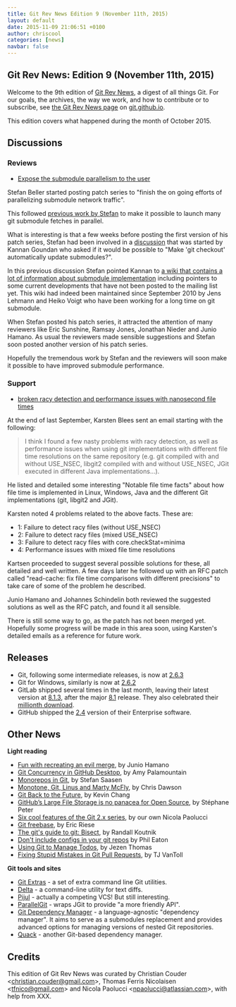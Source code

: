 ```yaml
---
title: Git Rev News Edition 9 (November 11th, 2015)
layout: default
date: 2015-11-09 21:06:51 +0100
author: chriscool
categories: [news]
navbar: false
---
```


## Git Rev News: Edition 9 (November 11th, 2015)

Welcome to the 9th edition of [Git Rev News](http://git.github.io/rev_news/rev_news.html),
a digest of all things Git. For our goals, the archives, the way we work, and how to contribute or to
subscribe, see [the Git Rev News page](http://git.github.io/rev_news/rev_news.html) on [git.github.io](http://git.github.io).

This edition covers what happened during the month of October 2015.

## Discussions

<!---
### General
-->

### Reviews

* [Expose the submodule parallelism to the user](http://thread.gmane.org/gmane.comp.version-control.git/280284)

Stefan Beller started posting patch series to "finish the on going
efforts of parallelizing submodule network traffic".

This followed
[previous work by Stefan](http://thread.gmane.org/gmane.comp.version-control.git/277705/)
to make it possible to launch many git submodule fetches in parallel.

What is interesting is that a few weeks before posting the first
version of his patch series, Stefan had been involved in a
[discussion](http://thread.gmane.org/gmane.comp.version-control.git/279712/)
that was started by Kannan Goundan who asked if it would be possible
to "Make 'git checkout' automatically update submodules?".

In this previous discussion Stefan pointed Kannan to [a wiki
that contains a lot of information about submodule implementation](https://github.com/jlehmann/git-submod-enhancements/wiki)
including pointers to some current developments that have not been
posted to the mailing list yet. This wiki had indeed been maintained
since September 2010 by Jens Lehmann and Heiko Voigt who have been
working for a long time on git submodule.

When Stefan posted his patch series, it attracted the attention of
many reviewers like Eric Sunshine, Ramsay Jones, Jonathan Nieder and
Junio Hamano. As usual the reviewers made sensible suggestions and
Stefan soon posted another version of his patch series.

Hopefully the tremendous work by Stefan and the reviewers will soon
make it possible to have improved submodule performance.

### Support

* [broken racy detection and performance issues with nanosecond file times](http://thread.gmane.org/gmane.comp.version-control.git/278683)

At the end of last September, Karsten Blees sent an email starting
with the following:

> I think I found a few nasty problems with racy detection, as well as
> performance issues when using git implementations with different file
> time resolutions on the same repository (e.g. git compiled with and
> without USE_NSEC, libgit2 compiled with and without USE_NSEC, JGit
> executed in different Java implementations...).

He listed and detailed some interesting "Notable file time facts"
about how file time is implemented in Linux, Windows, Java and the
different Git implementations (git, libgit2 and JGit).

Karsten noted 4 problems related to the above facts. These are:

- 1: Failure to detect racy files (without USE_NSEC)
- 2: Failure to detect racy files (mixed USE_NSEC)
- 3: Failure to detect racy files with core.checkStat=minima
- 4: Performance issues with mixed file time resolutions

Kartsen proceeded to suggest several possible solutions for these, all
detailed and well written. A few days later he followed up with an 
RFC patch
called "read-cache: fix file time comparisons with different
precisions" to take care of some of the problem he described.

Junio Hamano and Johannes Schindelin both reviewed the
suggested solutions as well as the RFC patch, and found it all sensible.

There is still some way to go, as the patch has not been merged
yet. Hopefully some progress will be made in this area soon, using
Karsten's detailed emails as a reference for future work.

## Releases

* Git, following some intermediate releases, is now at [2.6.3](http://article.gmane.org/gmane.comp.version-control.git/280947/)
* Git for Windows, similarly is now at [2.6.2](https://groups.google.com/d/msg/git-for-windows/R4xTgOfFu3Q/vex656-JBQAJ)
* GitLab shipped several times in the last month, leaving their latest version at
  [8.1.3](https://about.gitlab.com/2015/11/06/gitlab-8-dot-1-dot-3-released/), after the major
  [8.1](https://about.gitlab.com/2015/10/22/gitlab-8-1-released/) release. They also celebrated their
  [millionth download](https://about.gitlab.com/2015/10/29/one-million-downloads-of-gitlab/).
* GitHub shipped the [2.4](https://github.com/blog/2076-github-enterprise-2-4-is-now-available) version of their Enterprise software.

## Other News

__Light reading__

* [Fun with recreating an evil merge](http://git-blame.blogspot.de/2015/10/fun-with-recreating-evil-merge.html), by Junio Hamano
* [Git Concurrency in GitHub Desktop](http://githubengineering.com/git-concurrency-in-github-desktop/), by Amy Palamountain
* [Monorepos in Git](https://developer.atlassian.com/blog/2015/10/monorepos-in-git/?p), by Stefan Saasen
* [Monotone, Git, Linus and Marty McFly](http://webiphany.com/2015/10/21/monotone-git-linus-and-marty-mcfly.html), by Chris Dawson
* [Git Back to the Future](https://fifthsurprise.wordpress.com/2014/02/19/git-back-to-the-future/), by Kevin Chang
* [GitHub’s Large File Storage is no panacea for Open Source](https://medium.com/@megastep/github-s-large-file-storage-is-no-panacea-for-open-source-quite-the-opposite-12c0e16a9a91), by Stéphane Peter
* [Six cool features of the Git 2.x series](https://developer.atlassian.com/blog/2015/10/cool-features-git-2.x/), by our own Nicola Paolucci
* [Git freebase](http://ericrie.se/blog/git-freebase/), by Eric Riese
* [The git's guide to git: Bisect](http://rkoutnik.com/articles/The-gits-guide-to-git-Bisect.html), by Randall Koutnik
* [Don't include configs in your git repos](http://blog.eatonphil.com/2015-10-27/dont-include-configs-in-your-git-repos) by Phil Eaton
* [Using Git to Manage Todos](http://jezenthomas.com/using-git-to-manage-todos/), by Jezen Thomas
* [Fixing Stupid Mistakes in Git Pull Requests](http://developer.telerik.com/featured/fixing-stupid-mistakes-in-git-pull-requests/), by TJ VanToll

__Git tools and sites__

* [Git Extras](https://github.com/tj/git-extras) - a set of extra command line Git utilities.
* [Delta](http://delta.octavore.com/) - a command-line utility for text diffs.
* [Pijul](https://pijul.org/) - actually a competing VCS! But still interesting.
* [ParallelGit](http://beijunyi.github.io/ParallelGit) - wraps JGit to provide "a more friendly API".
* [Git Dependency Manager](http://git-dependency-manager.info/) - a language-agnostic "dependency manager". It aims to serve as a submodules replacement and provides advanced options for managing versions of nested Git repositories.
* [Quack](https://github.com/Autodesk/quack) - another Git-based dependency manager.

## Credits

This edition of Git Rev News was curated by Christian Couder &lt;<christian.couder@gmail.com>&gt;,
Thomas Ferris Nicolaisen &lt;<tfnico@gmail.com>&gt; and Nicola Paolucci &lt;<npaolucci@atlassian.com>&gt;,
with help from XXX.
